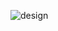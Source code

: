 ![design](https://github.com/pawarchandrakant29/Corona-API/assets/137754266/23ae7296-c5cb-4f5a-8b7f-f258d23dcf8e)
